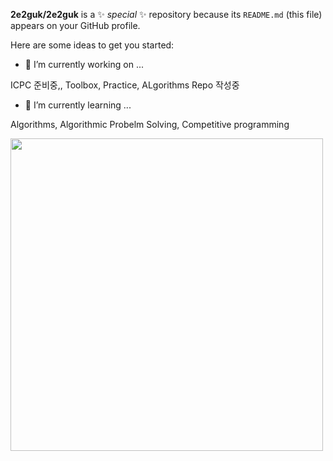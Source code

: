 
**2e2guk/2e2guk** is a ✨ _special_ ✨ repository because its `README.md` (this file) appears on your GitHub profile.

Here are some ideas to get you started:

- 🔭 I’m currently working on ...

ICPC 준비중,, Toolbox, Practice, ALgorithms Repo 작성중

- 🌱 I’m currently learning ...

Algorithms, Algorithmic Probelm Solving, Competitive programming

<a><img  src="https://solvedac-cards-starcea.paring.moe/profile/dlrkddnr2718" width=500px></a>

